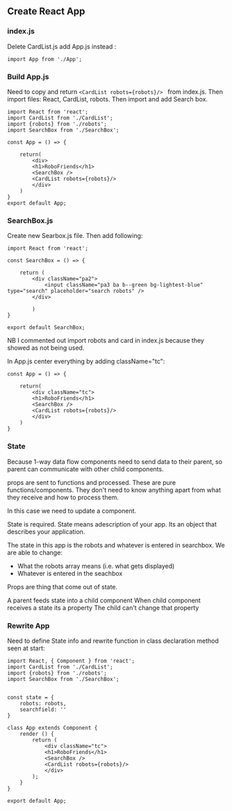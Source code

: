 ## Create React App ##

### index.js ###
Delete  CardList.js add App.js instead : 
```
import App from './App';
```

### Build App.js ###

Need to copy and return ```<CardList robots={robots}/> ``` from index.js. Then import files: React, CardList, robots. 
Then import and add Search box.

```
import React from 'react';
import CardList from './CardList';
import {robots} from './robots';
import SearchBox from './SearchBox';

const App = () => {

	return(
		<div>
		<h1>RoboFriends</h1>
		<SearchBox />
		<CardList robots={robots}/>
		</div>
	)
}
export default App;
```
### SearchBox.js ###

Create new Searbox.js file. Then add following: 

```
import React from 'react';

const SearchBox = () => {

	return (
		<div className="pa2">
			<input className="pa3 ba b--green bg-lightest-blue" type="search" placeholder="search robots" />
		</div>

		)
}

export default SearchBox;
```
NB I commented out import robots and card in index.js because they showed as not being used. 

In App.js center everything by adding className="tc":

```
const App = () => {

	return(
		<div className="tc">
		<h1>RoboFriends</h1>
		<SearchBox />
		<CardList robots={robots}/>
		</div>
	)
}
```

### State ####

Because 1-way data flow components need to send data to their parent, so parent can communicate with other child components.

props are sent to functions and processed. These are pure functions/components. They don't need to know anything apart from what they receive and how to process them. 

In this case we need to update a component. 

State is required. State means adescription of your app. Its an object that describes your application.

The state in this app is the robots and whatever is entered in searchbox. We are able to change:
* What the robots array means (i.e. what gets displayed)
* Whatever is entered in the seachbox

Props are thing that come out of state. 

A parent feeds state into a child component
When child component receives a state its a property
The child can't change that property

### Rewrite App ###

Need to define State info and rewrite function in class declaration method seen at start: 

```
import React, { Component } from 'react';
import CardList from './CardList';
import {robots} from './robots';
import SearchBox from './SearchBox';


const state = {
	robots: robots,
	searchfield: ''
}

class App extends Component {
	render () {
		return (
			<div className="tc">
			<h1>RoboFriends</h1>
			<SearchBox />
			<CardList robots={robots}/>
			</div>
		);
	}
}

export default App;
